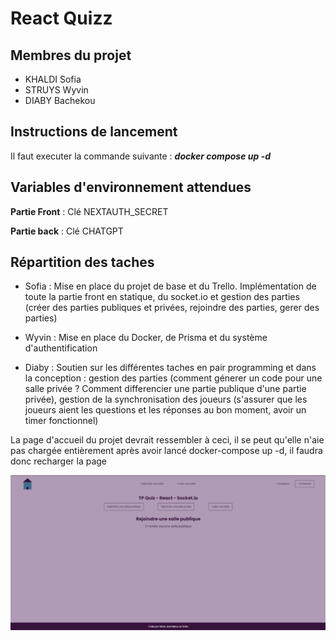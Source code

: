 # React Quizz

## Membres du projet 

* KHALDI Sofia
* STRUYS Wyvin
* DIABY Bachekou

## Instructions de lancement

Il faut executer la commande suivante : 
***docker compose up -d***

## Variables d'environnement attendues

**Partie Front** : Clé NEXTAUTH_SECRET  

**Partie back** : Clé CHATGPT

## Répartition des taches

* Sofia : Mise en place du projet de base et du Trello. Implémentation de toute la partie front en statique, du socket.io et gestion des parties (créer des parties publiques et privées, rejoindre des parties, gerer des parties)

* Wyvin : Mise en place du Docker, de Prisma et du système d'authentification

* Diaby : Soutien sur les différentes taches en pair programming et dans la conception : gestion des parties (comment génerer un code pour une salle privée ? Comment differencier une partie publique d'une partie privée), gestion de la synchronisation des joueurs (s'assurer que les joueurs aient les questions et les réponses au bon moment, avoir un timer fonctionnel)

La page d'accueil du projet devrait ressembler à ceci, il se peut qu'elle n'aie pas chargée entièrement après avoir lancé docker-compose up -d, il faudra donc recharger la page

![plot](src/images/quiz.png)
